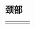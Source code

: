 # 颈部  
>   
  
<table class="table table-bordered"><tbody><tr ><td  style="width:80%;text-align:left;vertical-align:top;" ></td><td  style="width:20%;text-align:left;vertical-align:top;" ></td></tr></tbody></tbody></table>  
  


<script>document.title="颈部 - 卡牌生存百科 Card Survival Wiki";</script>